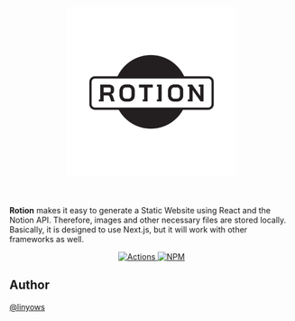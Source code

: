 <p align="center">
  <a href="https://rotion.linyo.ws">
    <picture><br><br><br>
      <source media="(prefers-color-scheme: dark)" srcset="https://github.com/linyows/rotion/blob/main/misc/rotion-dark-bg.svg?raw=true">
      <img alt="Rotion" src="https://github.com/linyows/rotion/blob/main/misc/rotion.svg?raw=true" width="300">
    </picture><br><br><br>
  </a>
</p>

<strong>Rotion</strong> makes it easy to generate a Static Website using React and the Notion API.
Therefore, images and other necessary files are stored locally. Basically, it is designed to use Next.js, but it will work with other frameworks as well.

<p align="center">
  <a href="https://github.com/linyows/rotion/actions" title="actions">
    <img alt="Actions" src="https://img.shields.io/github/actions/workflow/status/linyows/rotion/build.yml?branch=main&style=for-the-badge&labelColor=000000">
  </a>
  <a href="https://www.npmjs.com/package/rotion" title="npm">
    <img alt="NPM" src="http://img.shields.io/npm/v/rotion.svg?style=for-the-badge&labelColor=000000">
  </a>
</p>

Author
--

[@linyows](https://github.com/linyows)
